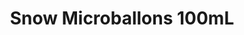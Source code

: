 ---
layout: product
title: "Snow Microballons 100mL"
price: "800" 
desc: "Fini sneg"
img_path: "/assets/img/AK8010.webp"
brand: "AK Interactive"
available: true
special_offer: true
new: false
soon: false
cat: "080000"
subcat: "080200"
subsubcat: "0N/A"
sifra: "AK8010"
popular: false
---